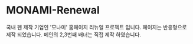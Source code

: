 # MONAMI-Renewal
국내 펜 제작 기업인 '모나미' 홈페이지 리뉴얼 프로젝트 입니다.
페이지는 반응형으로 제작 되었습니다.
메인의 2,3번째 배너는 직접 제작 하였습니다.
